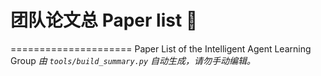 # 团队论文总 Paper list :facepunch:

=====================
Paper List of the Intelligent Agent Learning Group
*由 `tools/build_summary.py` 自动生成，请勿手动编辑。*

